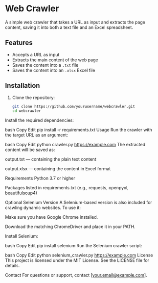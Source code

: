 # Web Crawler

A simple web crawler that takes a URL as input and extracts the page content, saving it into both a text file and an Excel spreadsheet.

## Features

- Accepts a URL as input
- Extracts the main content of the web page
- Saves the content into a `.txt` file
- Saves the content into an `.xlsx` Excel file

## Installation

1. Clone the repository:
   ```bash
   git clone https://github.com/yourusername/webcrawler.git
   cd webcrawler
Install the required dependencies:

bash
Copy
Edit
pip install -r requirements.txt
Usage
Run the crawler with the target URL as an argument:

bash
Copy
Edit
python crawler.py https://example.com
The extracted content will be saved as:

output.txt — containing the plain text content

output.xlsx — containing the content in Excel format

Requirements
Python 3.7 or higher

Packages listed in requirements.txt (e.g., requests, openpyxl, beautifulsoup4)

Optional Selenium Version
A Selenium-based version is also included for crawling dynamic websites. To use it:

Make sure you have Google Chrome installed.

Download the matching ChromeDriver and place it in your PATH.

Install Selenium:

bash
Copy
Edit
pip install selenium
Run the Selenium crawler script:

bash
Copy
Edit
python selenium_crawler.py https://example.com
License
This project is licensed under the MIT License. See the LICENSE file for details.

Contact
For questions or support, contact [your.email@example.com].